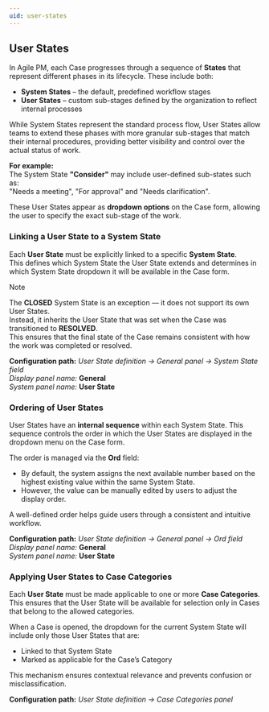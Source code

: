 ```yaml
---
uid: user-states
---
```


## User States

In Agile PM, each Case progresses through a sequence of **States** that represent different phases in its lifecycle. These include both:

- **System States** – the default, predefined workflow stages
- **User States** – custom sub-stages defined by the organization to reflect internal processes

While System States represent the standard process flow, User States allow teams to extend these phases with more granular sub-stages that match their internal procedures, providing better visibility and control over the actual status of work.

**For example:**  
The System State **"Consider"** may include user-defined sub-states such as:  
"Needs a meeting", "For approval" and "Needs clarification".

These User States appear as **dropdown options** on the Case form, allowing the user to specify the exact sub-stage of the work.


### Linking a User State to a System State

Each **User State** must be explicitly linked to a specific **System State**.  
This defines which System State the User State extends and determines in which System State dropdown it will be available in the Case form.

> [!Note]
> The **CLOSED** System State is an exception — it does not support its own User States.  
> Instead, it inherits the User State that was set when the Case was transitioned to **RESOLVED**.  
> This ensures that the final state of the Case remains consistent with how the work was completed or resolved.

**Configuration path:** *User State definition → General panel → System State field*  
*Display panel name:* **General**  
*System panel name:* **User State**


### Ordering of User States

User States have an **internal sequence** within each System State. This sequence controls the order in which the User States are displayed in the dropdown menu on the Case form.

The order is managed via the **Ord** field:

- By default, the system assigns the next available number based on the highest existing value within the same System State.
- However, the value can be manually edited by users to adjust the display order.

A well-defined order helps guide users through a consistent and intuitive workflow.

**Configuration path:** *User State definition → General panel → Ord field*  
*Display panel name:* **General**  
*System panel name:* **User State**


### Applying User States to Case Categories

Each **User State** must be made applicable to one or more **Case Categories**.  
This ensures that the User State will be available for selection only in Cases that belong to the allowed categories.

When a Case is opened, the dropdown for the current System State will include only those User States that are:

- Linked to that System State  
- Marked as applicable for the Case’s Category

This mechanism ensures contextual relevance and prevents confusion or misclassification.

**Configuration path:** *User State definition → Case Categories panel*
